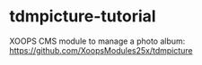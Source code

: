 # tdmpicture-tutorial
XOOPS CMS module to manage a photo album: https://github.com/XoopsModules25x/tdmpicture
